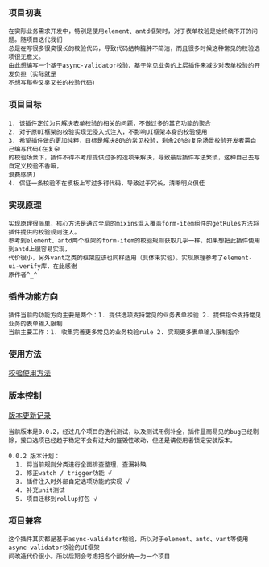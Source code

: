 ### 项目初衷
```
在实际业务需求开发中，特别是使用element、antd框架时，对于表单校验是始终绕不开的问题。随项目迭代我们
总是在写很多很臭很长的校验代码，导致代码结构臃肿不简洁，而且很多时候这种常见的校验选项很无意义。
由此想编写一个基于async-validator校验、基于常见业务的上层插件来减少对表单校验的开发负担（实际就是
不想写那些又臭又长的校验代码）
```

### 项目目标
```
1. 该插件定位为只解决表单校验的相关的问题，不做过多的其它功能的聚合
2. 对于原UI框架的校验实现无侵入式注入，不影响UI框架本身的校验使用
3. 希望插件做的更加纯粹，目标是解决80%的常见校验，剩余20%的复杂场景校验开发者需自己编写代码(在复杂
的校验场景下，插件不得不考虑提供过多的选项来解决，导致最后插件写法繁琐，这种自己去写自定义校验不香嘛，
浪费感情)
4. 保证一条校验不在模板上写过多得代码，导致过于冗长，清晰明义俱佳
```

### 实现原理
```
实现原理很简单，核心方法是通过全局的mixins混入覆盖form-item组件的getRules方法将插件提供的校验规则注入。
参考到element、antd两个框架的form-item的校验规则获取几乎一样，如果想把此插件使用到antd上很容易实现，
代价很小，另外vant之类的框架应该也同样适用（具体未实验）。实现原理参考了element-ui-verify库，在此感谢
原作者^_^
```

### 插件功能方向
```
插件当前的功能方向主要是两个：1. 提供选项支持常见的业务表单校验 2. 提供指令支持常见业务的表单输入限制
当前主要工作：1. 收集完善更多常见的业务校验rule 2. 实现更多表单输入限制指令
```

### 使用方法
[校验使用方法](https://github.com/a1067111756/vue-verify/tree/master/element-form-verify)

### 版本控制
[版本更新记录](https://github.com/a1067111756/vue-verify/tree/master/element-form-verify)
```
当前版本是0.0.2，经过几个项目的迭代测试，以及测试用例补全，插件显而易见的bug已经剔除，接口选项已经趋于稳定不会有过大的摧毁性改动，但还是请使用者锁定安装版本。

0.0.2 版本计划：
  1. 将当前规则分类进行全面排查整理，查漏补缺
  2. 修正watch / trigger功能 √
  3. 插件注入时外部自定选项功能的实现 √
  4. 补充unit测试
  5. 项目迁移到rollup打包 √
```

### 项目兼容
```
这个插件其实都是基于async-validator校验，所以对于element、antd、vant等使用async-validator校验的UI框架
间改造代价很小。所以后期会考虑把各个部分统一为一个项目
```
